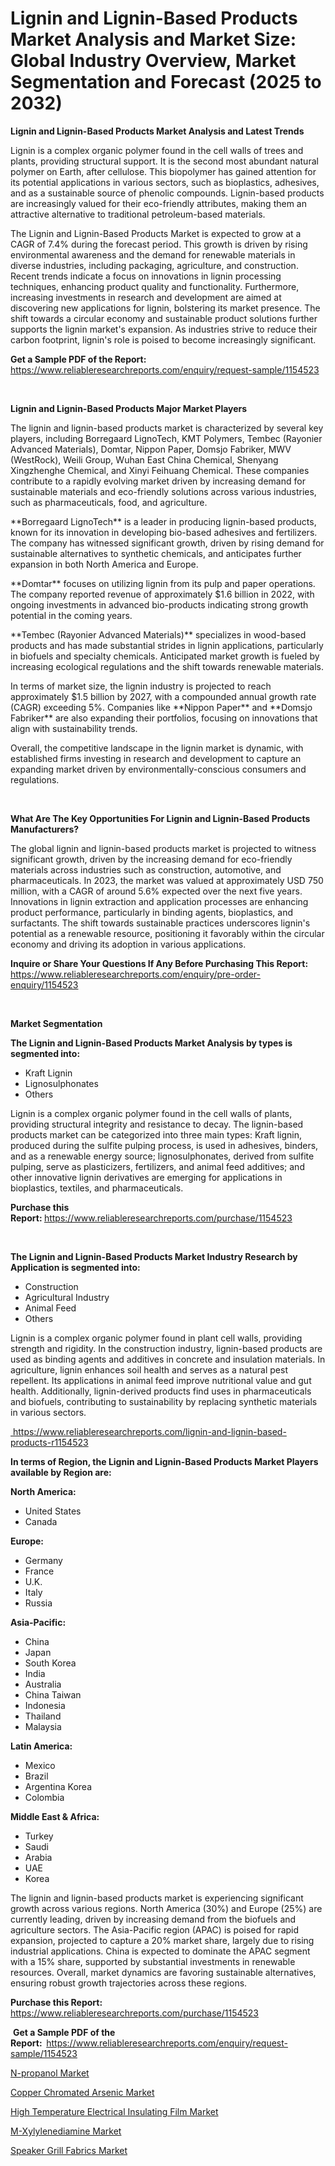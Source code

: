 <p><h1>Lignin and Lignin-Based Products Market Analysis and Market Size: Global Industry Overview, Market Segmentation and Forecast (2025 to 2032)</h1></p><p><strong>Lignin and Lignin-Based Products Market Analysis and Latest Trends</strong></p>
<p><p>Lignin is a complex organic polymer found in the cell walls of trees and plants, providing structural support. It is the second most abundant natural polymer on Earth, after cellulose. This biopolymer has gained attention for its potential applications in various sectors, such as bioplastics, adhesives, and as a sustainable source of phenolic compounds. Lignin-based products are increasingly valued for their eco-friendly attributes, making them an attractive alternative to traditional petroleum-based materials.</p><p>The Lignin and Lignin-Based Products Market is expected to grow at a CAGR of 7.4% during the forecast period. This growth is driven by rising environmental awareness and the demand for renewable materials in diverse industries, including packaging, agriculture, and construction. Recent trends indicate a focus on innovations in lignin processing techniques, enhancing product quality and functionality. Furthermore, increasing investments in research and development are aimed at discovering new applications for lignin, bolstering its market presence. The shift towards a circular economy and sustainable product solutions further supports the lignin market's expansion. As industries strive to reduce their carbon footprint, lignin's role is poised to become increasingly significant.</p></p>
<p><strong>Get a Sample PDF of the Report:&nbsp;</strong> <a href="https://www.reliableresearchreports.com/enquiry/request-sample/1154523?utm_campaign=8&utm_medium=2&utm_source=Github&utm_content=ia&utm_term=05022025&utm_id=lignin-and-lignin-based-products">https://www.reliableresearchreports.com/enquiry/request-sample/1154523</a></p>
<p>&nbsp;</p>
<p><strong>Lignin and Lignin-Based Products Major Market Players</strong></p>
<p><p>The lignin and lignin-based products market is characterized by several key players, including Borregaard LignoTech, KMT Polymers, Tembec (Rayonier Advanced Materials), Domtar, Nippon Paper, Domsjo Fabriker, MWV (WestRock), Weili Group, Wuhan East China Chemical, Shenyang Xingzhenghe Chemical, and Xinyi Feihuang Chemical. These companies contribute to a rapidly evolving market driven by increasing demand for sustainable materials and eco-friendly solutions across various industries, such as pharmaceuticals, food, and agriculture.</p><p>**Borregaard LignoTech** is a leader in producing lignin-based products, known for its innovation in developing bio-based adhesives and fertilizers. The company has witnessed significant growth, driven by rising demand for sustainable alternatives to synthetic chemicals, and anticipates further expansion in both North America and Europe.</p><p>**Domtar** focuses on utilizing lignin from its pulp and paper operations. The company reported revenue of approximately $1.6 billion in 2022, with ongoing investments in advanced bio-products indicating strong growth potential in the coming years.</p><p>**Tembec (Rayonier Advanced Materials)** specializes in wood-based products and has made substantial strides in lignin applications, particularly in biofuels and specialty chemicals. Anticipated market growth is fueled by increasing ecological regulations and the shift towards renewable materials.</p><p>In terms of market size, the lignin industry is projected to reach approximately $1.5 billion by 2027, with a compounded annual growth rate (CAGR) exceeding 5%. Companies like **Nippon Paper** and **Domsjo Fabriker** are also expanding their portfolios, focusing on innovations that align with sustainability trends.</p><p>Overall, the competitive landscape in the lignin market is dynamic, with established firms investing in research and development to capture an expanding market driven by environmentally-conscious consumers and regulations.</p></p>
<p>&nbsp;</p>
<p><strong>What Are The Key Opportunities For Lignin and Lignin-Based Products Manufacturers?</strong></p>
<p><p>The global lignin and lignin-based products market is projected to witness significant growth, driven by the increasing demand for eco-friendly materials across industries such as construction, automotive, and pharmaceuticals. In 2023, the market was valued at approximately USD 750 million, with a CAGR of around 5.6% expected over the next five years. Innovations in lignin extraction and application processes are enhancing product performance, particularly in binding agents, bioplastics, and surfactants. The shift towards sustainable practices underscores lignin's potential as a renewable resource, positioning it favorably within the circular economy and driving its adoption in various applications.</p></p>
<p><strong>Inquire or Share Your Questions If Any Before Purchasing This Report:</strong> <a href="https://www.reliableresearchreports.com/enquiry/pre-order-enquiry/1154523?utm_campaign=8&utm_medium=2&utm_source=Github&utm_content=ia&utm_term=05022025&utm_id=lignin-and-lignin-based-products">https://www.reliableresearchreports.com/enquiry/pre-order-enquiry/1154523</a></p>
<p>&nbsp;</p>
<p><strong>Market Segmentation</strong></p>
<p><strong>The Lignin and Lignin-Based Products Market Analysis by types is segmented into:</strong></p>
<p><ul><li>Kraft Lignin</li><li>Lignosulphonates</li><li>Others</li></ul></p>
<p><p>Lignin is a complex organic polymer found in the cell walls of plants, providing structural integrity and resistance to decay. The lignin-based products market can be categorized into three main types: Kraft lignin, produced during the sulfite pulping process, is used in adhesives, binders, and as a renewable energy source; lignosulphonates, derived from sulfite pulping, serve as plasticizers, fertilizers, and animal feed additives; and other innovative lignin derivatives are emerging for applications in bioplastics, textiles, and pharmaceuticals.</p></p>
<p><strong>Purchase this Report:&nbsp;</strong><a href="https://www.reliableresearchreports.com/purchase/1154523?utm_campaign=8&utm_medium=2&utm_source=Github&utm_content=ia&utm_term=05022025&utm_id=lignin-and-lignin-based-products">https://www.reliableresearchreports.com/purchase/1154523</a></p>
<p>&nbsp;</p>
<p><strong>The Lignin and Lignin-Based Products Market Industry Research by Application is segmented into:</strong></p>
<p><ul><li>Construction</li><li>Agricultural Industry</li><li>Animal Feed</li><li>Others</li></ul></p>
<p><p>Lignin is a complex organic polymer found in plant cell walls, providing strength and rigidity. In the construction industry, lignin-based products are used as binding agents and additives in concrete and insulation materials. In agriculture, lignin enhances soil health and serves as a natural pest repellent. Its applications in animal feed improve nutritional value and gut health. Additionally, lignin-derived products find uses in pharmaceuticals and biofuels, contributing to sustainability by replacing synthetic materials in various sectors.</p></p>
<p><a href="https://www.reliableresearchreports.com/lignin-and-lignin-based-products-r1154523?utm_campaign=8&utm_medium=2&utm_source=Github&utm_content=ia&utm_term=05022025&utm_id=lignin-and-lignin-based-products">&nbsp;https://www.reliableresearchreports.com/lignin-and-lignin-based-products-r1154523</a></p>
<p><strong>In terms of Region, the Lignin and Lignin-Based Products Market Players available by Region are:</strong></p>
<p>
    <p> <strong> North America: </strong>
        <ul>
            <li>United States</li>
            <li>Canada</li>
        </ul>
        </p> 
    <p> <strong> Europe: </strong>
        <ul>
            <li>Germany</li>
            <li>France</li>
            <li>U.K.</li>
            <li>Italy</li>
            <li>Russia</li>
        </ul>
        </p> 
    <p> <strong> Asia-Pacific: </strong>
        <ul>
            <li>China</li>
            <li>Japan</li>
            <li>South Korea</li>
            <li>India</li>
            <li>Australia</li>
            <li>China Taiwan</li>
            <li>Indonesia</li>
            <li>Thailand</li>
            <li>Malaysia</li>
        </ul>
        </p> 
    <p> <strong> Latin America: </strong>
        <ul>
            <li>Mexico</li>
            <li>Brazil</li>
            <li>Argentina Korea</li>
            <li>Colombia</li>
        </ul>
        </p> 
    <p> <strong> Middle East & Africa: </strong>
        <ul>
            <li>Turkey</li>
            <li>Saudi</li>
            <li>Arabia</li>
            <li>UAE</li>
            <li>Korea</li>
        </ul>
    </p>
    </p>
<p><p>The lignin and lignin-based products market is experiencing significant growth across various regions. North America (30%) and Europe (25%) are currently leading, driven by increasing demand from the biofuels and agriculture sectors. The Asia-Pacific region (APAC) is poised for rapid expansion, projected to capture a 20% market share, largely due to rising industrial applications. China is expected to dominate the APAC segment with a 15% share, supported by substantial investments in renewable resources. Overall, market dynamics are favoring sustainable alternatives, ensuring robust growth trajectories across these regions.</p></p>
<p><strong>Purchase this Report: </strong><a href="https://www.reliableresearchreports.com/purchase/1154523?utm_campaign=8&utm_medium=2&utm_source=Github&utm_content=ia&utm_term=05022025&utm_id=lignin-and-lignin-based-products">https://www.reliableresearchreports.com/purchase/1154523</a></p>
<p>&nbsp;<strong>Get a Sample PDF of the Report:&nbsp;&nbsp;</strong><a href="https://www.reliableresearchreports.com/enquiry/request-sample/1154523?utm_campaign=8&utm_medium=2&utm_source=Github&utm_content=ia&utm_term=05022025&utm_id=lignin-and-lignin-based-products">https://www.reliableresearchreports.com/enquiry/request-sample/1154523</a></p>
<p><strong></strong></p>
<p><p><a href="https://github.com/dingharhouma/Market-Research-Report-List-1/blob/main/n-propanol-market.md?utm_campaign=8&utm_medium=2&utm_source=Github&utm_content=ia&utm_term=05022025&utm_id=lignin-and-lignin-based-products">N-propanol Market</a></p><p><a href="https://github.com/bornergabrielle89/Market-Research-Report-List-1/blob/main/copper-chromated-arsenic-market.md?utm_campaign=8&utm_medium=2&utm_source=Github&utm_content=ia&utm_term=05022025&utm_id=lignin-and-lignin-based-products">Copper Chromated Arsenic Market</a></p><p><a href="https://github.com/toldenargelia86/Market-Research-Report-List-1/blob/main/high-temperature-electrical-insulating-film-market.md?utm_campaign=8&utm_medium=2&utm_source=Github&utm_content=ia&utm_term=05022025&utm_id=lignin-and-lignin-based-products">High Temperature Electrical Insulating Film Market</a></p><p><a href="https://github.com/tashiafun920/Market-Research-Report-List-1/blob/main/m-xylylenediamine-market.md?utm_campaign=8&utm_medium=2&utm_source=Github&utm_content=ia&utm_term=05022025&utm_id=lignin-and-lignin-based-products">M-Xylylenediamine Market</a></p><p><a href="https://github.com/tshumaalzlam0/Market-Research-Report-List-1/blob/main/speaker-grill-fabrics-market.md?utm_campaign=8&utm_medium=2&utm_source=Github&utm_content=ia&utm_term=05022025&utm_id=lignin-and-lignin-based-products">Speaker Grill Fabrics Market</a></p></p>